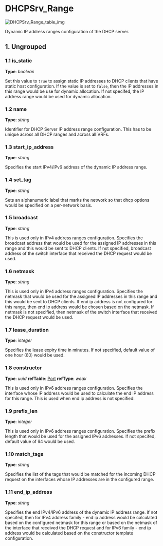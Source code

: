 # DHCPSrv_Range

![DHCPSrv_Range_table_img](http://www.plantuml.com/plantuml/img/0Hu1uVv0StHXSdHrRMmAT6zdPNHePN8WUmfZR65pSo14I4DGNrDbSdPbSWfZR65pSo1GRt9q2cDiONDp84H8Gr1JSdPVKc5kPsKAVGf4I4DGKt9sNr9XRcTb82vaBZuWK6zoT0f4I4DGKt9sNr9XRcTb83mjTIqWH4X3K5zJPN9sPN8AQ6baPI1ZQN9ZR6KAQ6baPI1jPMrYPN9p2dDhQMvmON9XRI1jRsvlOsXoRsrb87HoTMKAR6LdPMva879fPsXq2cDlRdHfRdLlSo1iQMvb82qWF68-StHoRsvdF2zYFY1oPMPbScLkOsKAP6zqT6La86nfRcKWBI0yQJvtPM5hF2zfFY1oPMPbScLkOsKAPMvaR6LdPMva2a1bRcHrRMmA)

Dynamic IP address ranges configuration of the DHCP server.

## 1. Ungrouped

### 1.1 is_static

**Type**: _boolean_

Set this value to `true` to assign static IP addresses to DHCP clients that have
static host configuration. If the value is set to `false`, then the IP addresses
in this range would be use for dynamic allocation. If not specifed, the IP
address range would be used for dynamic allocation.

### 1.2 name

**Type**: _string_

Identifier for DHCP Server IP address range configuration. This has to be unique
across all DHCP ranges and across all VRFs.

### 1.3 start_ip_address

**Type**: _string_

Specifies the start IPv4/IPv6 address of the dynamic IP address range.

### 1.4 set_tag

**Type**: _string_

Sets an alphanumeric label that marks the network so that dhcp options would be
specified on a per-network basis.

### 1.5 broadcast

**Type**: _string_

This is used only in IPv4 address ranges configuration. Specifies the broadcast
address that would be used for the assigned IP addresses in this range and this
would be sent to DHCP clients. If not specified, broadcast address of the switch
interface that received the DHCP request would be used.

### 1.6 netmask

**Type**: _string_

This is used only in IPv4 address ranges configuration. Specifies the netmask
that would be used for the assigned IP addresses in this range and this would be
sent to DHCP clients. If end ip address is not configured for this range, then
end ip address would be chosen based on the netmask. If netmask is not
specified, then netmask of the switch interface that received the DHCP request
would be used.

### 1.7 lease_duration

**Type**: _integer_

Specifies the lease expiry time in minutes. If not specified, default value of
one hour (60) would be used.

### 1.8 constructor

**Type**: _uuid_ **refTable**: [Port](port.html) **refType**: _weak_



This is used only in IPv6 address ranges configuration. Specifies the interface
whose IP address would be used to calculate the end IP address for this range.
This is used when end ip address is not specified.

### 1.9 prefix_len

**Type**: _integer_

This is used only in IPv6 address ranges configuration. Specifies the prefix
length that would be used for the assigned IPv6 addresses. If not specifed,
default value of 64 would be used.

### 1.10 match_tags

**Type**: _string_

Specifies the list of the tags that would be matched for the incoming DHCP
request on the interfaces whose IP addresses are in the configured range.

### 1.11 end_ip_address

**Type**: _string_

Specifies the end IPv4/IPv6 address of the dynamic IP address range. If not
specifed, then for IPv4 address family - end ip address would be calculated
based on the configured netmask for this range or based on the netmask of the
interface that received the DHCP request and for IPv6 family - end ip address
would be calculated based on the constructor template configuration.

